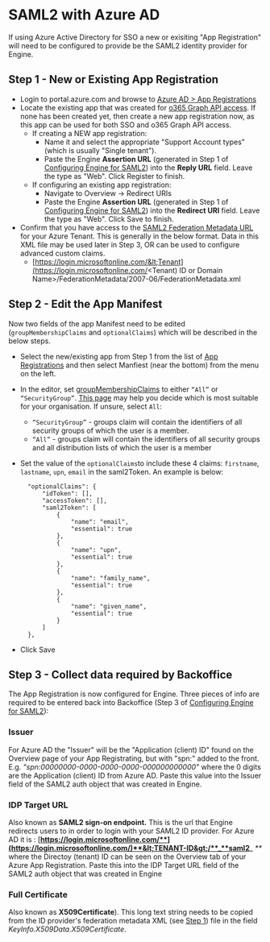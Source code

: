 # SAML2 with Azure AD

If using Azure Active Directory for SSO a new or exisiting "App Registration" will need to be configured to provide be the SAML2 identity provider for Engine.

## Step 1 - New or Existing App Registration

* Login to portal.azure.com and browse to [Azure AD &gt; App Registrations](https://portal.azure.com/#blade/Microsoft_AAD_IAM/ActiveDirectoryMenuBlade/RegisteredApps)
* Locate the existing app that was created for [o365 Graph API access](https://github.com/acaprojects/docs/tree/be220954cefb53b2ac2ca82f775a56993117e99d/deployment/single-sign-on/integrations/directory-services/microsoft-office365.md). If none has been created yet, then create a new app registration now, as this app can be used for both SSO and o365 Graph API access.
  * If creating a NEW app registration:
    * Name it and select the appropriate "Support Account types" \(which is usually "Single tenant"\).
    * Paste the Engine **Assertion URL** \(generated in Step 1 of [Configuring Engine for SAML2](https://github.com/acaengine/docs/tree/290606a3bdbee7adcb62f37e2da8c19d25352b53/deployment/single-sign-on/configuring-Engine-for-saml2.md)\) into the **Reply URL** field. Leave the type as "Web". Click Register to finish.
  * If configuring an existing app registration:
    * Navigate to Overview -&gt; Redirect URIs
    * Paste the Engine **Assertion URL** \(generated in Step 1 of [Configuring Engine for SAML2](https://github.com/acaengine/docs/tree/290606a3bdbee7adcb62f37e2da8c19d25352b53/deployment/single-sign-on/configuring-Engine-for-saml2.md)\) into the **Redirect URI** field. Leave the type as "Web". Click Save to finish.
* Confirm that you have access to the [SAML2 Federation Metadata URL](https://docs.microsoft.com/en-us/azure/active-directory/azuread-dev/azure-ad-federation-metadata) for your Azure Tenant. This is generally in the below format. Data in this XML file may be used later in Step 3, OR can be used to configure advanced custom claims.
  * [https://login.microsoftonline.com/&lt;Tenant](https://login.microsoftonline.com/<Tenant) ID or Domain Name&gt;/FederationMetadata/2007-06/FederationMetadata.xml 

## Step 2 - Edit the App Manifest

Now two fields of the app Manifest need to be edited \(`groupMembershipClaims` and `optionalClaims`\) which will be described in the below steps.

* Select the new/existing app from Step 1 from the list of [App Registrations](https://portal.azure.com/#blade/Microsoft_AAD_IAM/ActiveDirectoryMenuBlade/RegisteredApps) and then select Manfiest \(near the bottom\) from the menu on the left.
* In the editor, set [groupMembershipClaims](https://docs.microsoft.com/en-us/azure/active-directory/develop/active-directory-optional-claims#configuring-group-optional-claims) to either `“All”` or `“SecurityGroup”`. [This page](https://blogs.msdn.microsoft.com/waws/2017/03/13/azure-app-service-authentication-aad-groups/) may help you decide which is most suitable for your organisation. If unsure, select `All`:
  * `“SecurityGroup”` - groups claim will contain the identifiers of all security groups of which the user is a member.
  * `“All”` - groups claim will contain the identifiers of all security groups and all distribution lists of which the user is a member
* Set the value of the `optionalClaims`to include these 4 claims: `firstname`, `lastname`, `upn`, `email` in the saml2Token. An example is below:

  ```text
    "optionalClaims": {
        "idToken": [],
        "accessToken": [],
        "saml2Token": [
            {
                "name": "email",
                "essential": true
            },
            {
                "name": "upn",
                "essential": true
            },
            {
                "name": "family_name",
                "essential": true
            },
            {
                "name": "given_name",
                "essential": true
            }
        ]
    },
  ```

* Click Save

## Step 3 - Collect data required by Backoffice

The App Registration is now configured for Engine. Three pieces of info are required to be entered back into Backoffice \(Step 3 of [Configuring Engine for SAML2](https://github.com/acaengine/docs/tree/290606a3bdbee7adcb62f37e2da8c19d25352b53/deployment/single-sign-on/configuring-Engine-for-saml2.md)\):

### **Issuer**

For Azure AD the "Issuer" will be the "Application \(client\) ID" found on the Overview page of your App Registrating, but with "spn:" added to the front. E.g. _"spn:00000000-0000-0000-0000-000000000000"_ where the 0 digits are the Application \(client\) ID from Azure AD. Paste this value into the Issuer field of the SAML2 auth object that was created in Engine.

### **IDP Target URL**

Also known as **SAML2 sign-on endpoint.** This is the url that Engine redirects users to in order to login with your SAML2 ID provider. For Azure AD it is : [**https://login.microsoftonline.com/**](https://login.microsoftonline.com/)**&lt;TENANT-ID&gt;/**_**saml2**_ _\*\*_ where the Directoy \(tenant\) ID can be seen on the Overview tab of your Azure App Registration. Paste this into the IDP Target URL field of the SAML2 auth object that was created in Engine

### Full Certificate

Also known as **X509Certificate**\). This long text string needs to be copied from the ID provider's federation metadata XML \(see [Step 1](saml2-with-azure-ad.md#step-1-new-or-existing-app-registration)\) file in the field _KeyInfo.X509Data.X509Certificate_.

